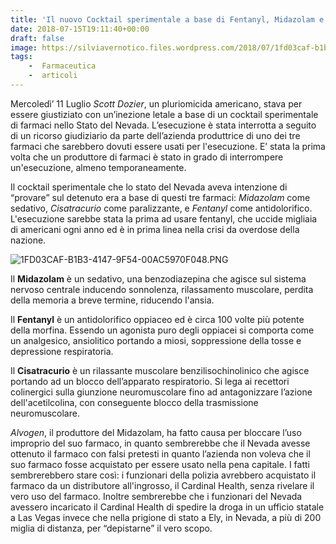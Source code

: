 ```yaml
---
title: 'Il nuovo Cocktail sperimentale a base di Fentanyl, Midazolam e Cisatracurio usato nelle esecuzioni capitali'
date: 2018-07-15T19:11:40+00:00
draft: false
image: https://silviavernotico.files.wordpress.com/2018/07/1fd03caf-b1b3-4147-9f54-00ac5970f048.png?w=401
tags:
    -  Farmaceutica
    -  articoli
---
```


Mercoledì’ 11 Luglio _Scott Dozier_, un pluriomicida americano, stava per essere giustiziato con un’inezione letale a base di un cocktail sperimentale di farmaci nello Stato del Nevada. L’esecuzione è stata interrotta a seguito di un ricorso giudiziario da parte dell’azienda produttrice di uno dei tre farmaci che sarebbero dovuti essere usati per l'esecuzione. E’ stata la prima volta che un produttore di farmaci è stato in grado di interrompere un'esecuzione, almeno temporaneamente.

Il cocktail sperimentale che lo stato del Nevada aveva intenzione di “provare” sul detenuto era a base di questi tre farmaci: _Midazolam_ come sedativo, _Cisatracurio_ come paralizzante, e _Fentanyl_ come antidolorifico. L'esecuzione sarebbe stata la prima ad usare fentanyl, che uccide migliaia di americani ogni anno ed è in prima linea nella crisi da overdose della nazione.

![1FD03CAF-B1B3-4147-9F54-00AC5970F048.PNG](/img/il-nuovo-cocktail-sperimentale-a-base-di-fentanyl-midazolam-e-cisatracurio-usato-nelle-esecuzioni-capitali.md/1fd03caf-b1b3-4147-9f54-00ac5970f048.png?w=401)

Il **Midazolam** è un sedativo, una benzodiazepina che agisce sul sistema nervoso centrale inducendo sonnolenza, rilassamento muscolare, perdita della memoria a breve termine, riducendo l'ansia.

Il **Fentanyl** è un antidolorifico oppiaceo ed è circa 100 volte più potente della morfina. Essendo un agonista puro degli oppiacei si comporta come un analgesico, ansiolitico portando a miosi, soppressione della tosse e depressione respiratoria.

Il **Cisatracurio** è un rilassante muscolare benzilisochinolinico che agisce portando ad un blocco dell’apparato respiratorio. Si lega ai recettori colinergici sulla giunzione neuromuscolare fino ad antagonizzare l’azione dell'acetilcolina, con conseguente blocco della trasmissione neuromuscolare.

_Alvogen_, il produttore del Midazolam, ha fatto causa per bloccare l’uso improprio del suo farmaco, in quanto sembrerebbe che il Nevada avesse ottenuto il farmaco con falsi pretesti in quanto l’azienda non voleva che il suo farmaco fosse acquistato per essere usato nella pena capitale. I fatti sembrerebbero stare così: i funzionari della polizia avrebbero acquistato il farmaco da un distributore all'ingrosso, il Cardinal Health, senza rivelare il vero uso del farmaco. Inoltre sembrerebbe che i funzionari del Nevada avessero incaricato il Cardinal Health di spedire la droga in un ufficio statale a Las Vegas invece che nella prigione di stato a Ely, in Nevada, a più di 200 miglia di distanza, per “depistarne” il vero scopo.